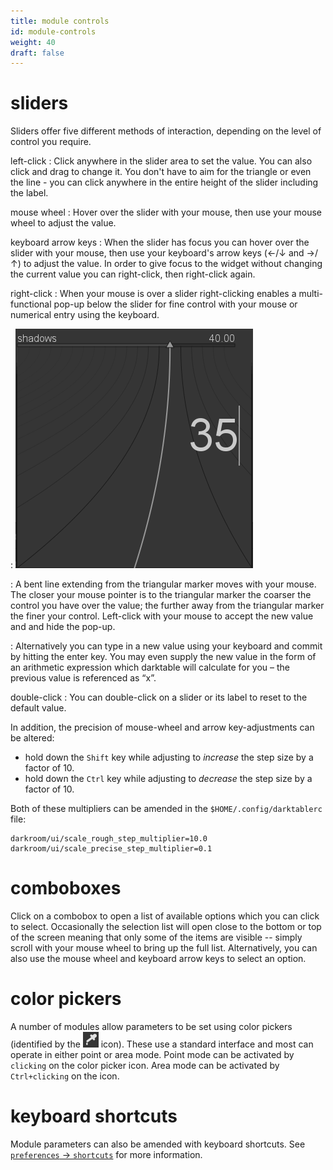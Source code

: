 ```yaml
---
title: module controls
id: module-controls
weight: 40
draft: false
---
```


# sliders

Sliders offer five different methods of interaction, depending on the level of control you require.

left-click
: Click anywhere in the slider area to set the value. You can also click and drag to change it. You don't have to aim for the triangle or even the line - you can click anywhere in the entire height of the slider including the label.

mouse wheel
: Hover over the slider with your mouse, then use your mouse wheel to adjust the value.

keyboard arrow keys
: When the slider has focus you can hover over the slider with your mouse, then use your keyboard's arrow keys (←/↓ and →/↑) to adjust the value. In order to give focus to the widget without changing the current value you can right-click, then right-click again.

right-click
: When your mouse is over a slider right-clicking enables a multi-functional pop-up below the slider for fine control with your mouse or numerical entry using the keyboard.

: ![bauhaus](./module-controls/bauhaus.png)

: A bent line extending from the triangular marker moves with your mouse. The closer your mouse pointer is to the triangular marker the coarser the control you have over the value; the further away from the triangular marker the finer your control. Left-click with your mouse to accept the new value and and hide the pop-up.

: Alternatively you can type in a new value using your keyboard and commit by hitting the enter key. You may even supply the new value in the form of an arithmetic expression which darktable will calculate for you – the previous value is referenced as “x”.

double-click
: You can double-click on a slider or its label to reset to the default value.

In addition, the precision of mouse-wheel and arrow key-adjustments can be altered:

 - hold down the `Shift` key while adjusting to _increase_ the step size by a factor of 10. 
 - hold down the `Ctrl` key while adjusting to _decrease_ the step size by a factor of 10.

Both of these multipliers can be amended in the `$HOME/.config/darktablerc` file:

```
darkroom/ui/scale_rough_step_multiplier=10.0
darkroom/ui/scale_precise_step_multiplier=0.1
```

# comboboxes

Click on a combobox to open a list of available options which you can click to select. Occasionally the selection list will open close to the bottom or top of the screen meaning that only some of the items are visible -- simply scroll with your mouse wheel to bring up the full list. Alternatively, you can also use the mouse wheel and keyboard arrow keys to select an option.

# color pickers

A number of modules allow parameters to be set using color pickers (identified by the ![color-picker](./module-controls/color-picker.png) icon). These use a standard interface and most can operate in either point or area mode. Point mode can be activated by `clicking` on the color picker icon. Area mode can be activated by `Ctrl+clicking` on the icon.

# keyboard shortcuts

Module parameters can also be amended with keyboard shortcuts. See [`preferences` -> `shortcuts`](../../preferences-settings/shortcuts.md) for more information.
